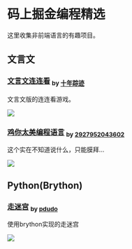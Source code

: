 # 码上掘金编程精选

这里收集非前端语言的有趣项目。

## 文言文

### [文言文连连看](https://code.juejin.cn/pen/7159004559698821128) <sub> by [十年踪迹](https://juejin.cn/user/712139263189303)</sub>

文言文版的连连看游戏。

![](https://p9-juejin.byteimg.com/tos-cn-i-k3u1fbpfcp/9424abb2694443cba4fe6483dfd1c16a~tplv-k3u1fbpfcp-no-mark:400:400:400:0.awebp?)

### [鸡你太美编程语言](https://code.juejin.cn/pen/7158139956887158819) <sub> by [2927952043602](https://juejin.cn/user/400657736535053)</sub>

这个实在不知道说什么，只能膜拜...

![](https://p6-juejin.byteimg.com/tos-cn-i-k3u1fbpfcp/af3f66cde30249e0a5d29de7b9460ace~tplv-k3u1fbpfcp-no-mark:400:400:400:0.awebp?)

## Python(Brython)

### [走迷宫](https://code.juejin.cn/pen/7154683169952759816) <sub> by [pdudo](https://juejin.cn/user/2981531267892856)</sub>

使用brython实现的走迷宫

![](https://p9-juejin.byteimg.com/tos-cn-i-k3u1fbpfcp/273e71b255764c01acc6cecfd07b7896~tplv-k3u1fbpfcp-no-mark:400:400:400:0.awebp?)
